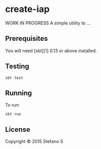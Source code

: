# create-iap

WORK IN PROGRESS
A simple utility to ...

## Prerequisites

You will need [sbt][1] 0.13 or above installed.

## Testing

    sbt test

## Running

To run:

    sbt run

## License

Copyright © 2015  Stefano S